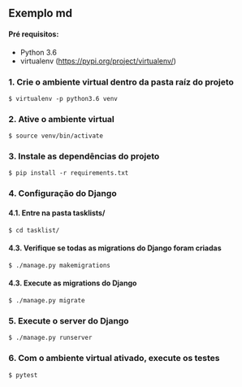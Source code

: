 ## Exemplo md

#### Pré requisitos:
- Python 3.6
- virtualenv (https://pypi.org/project/virtualenv/)

### 1. Crie o ambiente virtual dentro da pasta raíz do projeto
```
$ virtualenv -p python3.6 venv
```

### 2. Ative o ambiente virtual 
```
$ source venv/bin/activate
```

### 3. Instale as dependências do projeto
```
$ pip install -r requirements.txt
```

### 4. Configuração do Django

#### 4.1. Entre na pasta tasklists/
```
$ cd tasklist/
```

#### 4.3. Verifique se todas as migrations do Django foram criadas
```
$ ./manage.py makemigrations
```

#### 4.3. Execute as migrations do Django
```
$ ./manage.py migrate
```

### 5. Execute o server do Django
```
$ ./manage.py runserver
```

### 6. Com o ambiente virtual ativado, execute os testes
```
$ pytest
```